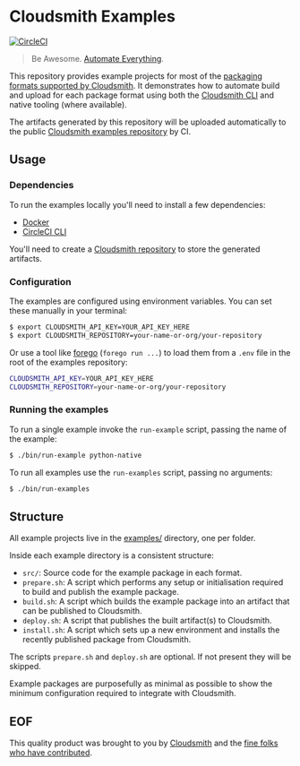 # Cloudsmith Examples

[![CircleCI](https://circleci.com/gh/cloudsmith-io/cloudsmith-examples.svg?style=svg)](https://circleci.com/gh/cloudsmith-io/cloudsmith-examples)

> Be Awesome. [Automate Everything](https://corp.cloudsmith.io/tao/).

This repository provides example projects for most of the [packaging formats supported by Cloudsmith](https://cloudsmith.io/#package-formats). It demonstrates how to automate build and upload for each package format using both the [Cloudsmith CLI](https://github.com/cloudsmith-io/cloudsmith-cli) and native tooling (where available).

The artifacts generated by this repository will be uploaded automatically to the public [Cloudsmith examples repository](https://cloudsmith.io/~cloudsmith/repos/examples) by CI.

## Usage

### Dependencies

To run the examples locally you'll need to install a few dependencies:

- [Docker](https://www.docker.com/get-started)
- [CircleCI CLI](https://circleci.com/docs/2.0/local-cli/)

You'll need to create a [Cloudsmith repository](https://cloudsmith.io/repo/create/) to store the generated artifacts.

### Configuration

The examples are configured using environment variables. You can set these manually in your terminal:

```bash
$ export CLOUDSMITH_API_KEY=YOUR_API_KEY_HERE
$ export CLOUDSMITH_REPOSITORY=your-name-or-org/your-repository
```

Or use a tool like [forego](https://github.com/ddollar/forego) (`forego run ...`) to load them from a `.env` file in the root of the examples repository:

```bash
CLOUDSMITH_API_KEY=YOUR_API_KEY_HERE
CLOUDSMITH_REPOSITORY=your-name-or-org/your-repository
```

### Running the examples

To run a single example invoke the `run-example` script, passing the name of the example:

```bash
$ ./bin/run-example python-native
```

To run all examples use the `run-examples` script, passing no arguments:

```bash
$ ./bin/run-examples
```

## Structure

All example projects live in the [examples/](https://github.com/cloudsmith-io/cloudsmith-examples/tree/master/examples) directory, one per folder.

Inside each example directory is a consistent structure:

- `src/`: Source code for the example package in each format.
- `prepare.sh`: A script which performs any setup or initialisation required to build and publish the example package.
- `build.sh`: A script which builds the example package into an artifact that can be published to Cloudsmith.
- `deploy.sh`: A script that publishes the built artifact(s) to Cloudsmith.
- `install.sh`: A script which sets up a new environment and installs the recently published package from Cloudsmith.

The scripts `prepare.sh` and `deploy.sh` are optional. If not present they will be skipped.

Example packages are purposefully as minimal as possible to show the minimum configuration required to integrate with Cloudsmith.

## EOF

This quality product was brought to you by [Cloudsmith](https://cloudsmith.io) and the [fine folks who have contributed](https://github.com/cloudsmith-io/cloudsmith-examples/blob/master/CONTRIBUTORS.md).
